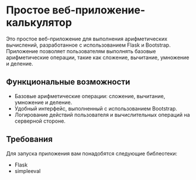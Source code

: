 # Простое веб-приложение-калькулятор

Это простое веб-приложение для выполнения арифметических вычислений, разработанное с использованием Flask и Bootstrap. Приложение позволяет пользователям выполнять базовые арифметические операции, такие как сложение, вычитание, умножение и деление.

## Функциональные возможности

- Базовые арифметические операции: сложение, вычитание, умножение и деление.
- Удобный интерфейс, выполненный с использованием Bootstrap.
- Логирование действий пользователя и вычислительных операций на серверной стороне.

## Требования

Для запуска приложения вам понадобятся следующие библеотеки:

- Flask
- simpleeval
